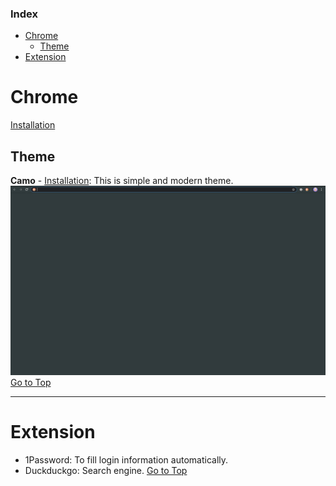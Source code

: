 ### Index
- [Chrome](#chrome)
  * [Theme](#theme)
- [Extension](#extension)

# Chrome
[Installation](https://www.google.com/chrome/)
## Theme
**Camo** - [Installation](https://chrome.google.com/webstore/detail/camo/mlkdlonndpcdkfdinngnoiddngiagiph): This is simple and modern theme.  
![screenshot_chrome](01.png)
[Go to Top](#index)

---
# Extension
* 1Password: To fill login information automatically.
* Duckduckgo: Search engine.
[Go to Top](#index)